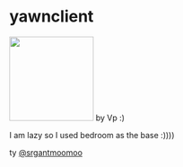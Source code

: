 # yawnclient

<img style='width:150px; height:150px;' src="https://cdn.discordapp.com/attachments/898172744754167850/995454755377778749/yawn.png"/>
by Vp :)


I am lazy so I used bedroom as the base :))))

ty [@srgantmoomoo](https://github.com/srgantmoomoo)

